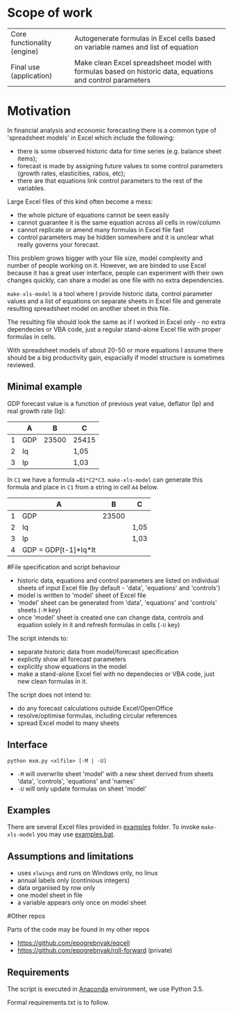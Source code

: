 # Scope of work

|   |   |
|---|-----|
| Core functionality (engine) | Autogenerate formulas in Excel cells based on variable names and list of equation |
| Final use (application) | Make clean Excel spreadsheet model with formulas based on historic data, equations and control parameters |

# Motivation

In financial analysis and economic forecasting there is a common type of 'spreadsheet models' in Excel which include the following:
- there is some observed historic data for time series (e.g. balance sheet items); 
- forecast is made by assigning future values to some control parameters (growth rates, elasticities, ratios, etc);
- there are that equations link control parameters to the rest of the variables. 

Large Excel files of this kind often become a mess: 
- the whole picture of equations cannot be seen easily
- cannot guarantee it is the same equation across all cells in row/column 
- cannot replicate or amend many formulas in Excel file fast
- control parameters may be hidden somewhere and it is unclear what really governs your forecast.

This problem grows bigger with your file size, model complexity and number of people working on it. However, we are binded to use  Excel because it has a great user interface, people can experiment with their own changes quickly, can share a model as one file with no extra dependencies.  

```make-xls-model``` is a tool where I provide historic data, control parameter values and a list of equations on separate sheets 
in Excel file and generate resulting spreadsheet model on another sheet in this file. 

The resulting file should look the same as if I worked in Excel only - no extra dependecies or VBA code, just a regular stand-alone Excel file with proper formulas in cells.

With spreadsheet models of about 20-50 or more equations I assume there should be a big productivity gain, espacially if model structure is sometimes reviewed. 

## Minimal example

GDP forecast value is a function of previous yeat value, deflator (Ip) and real growth rate (Iq):

|   | A   | B     | C     |
|---|-----|-------|-------|
| 1 | GDP | 23500 | 25415 |
| 2 | Iq  |       | 1,05  |
| 3 | Ip  |       | 1,03  |

In ```C1``` we have a formula ```=B1*C2*C3```.  ```make-xls-model``` can generate this formula and place in ```C1``` from a string in cell ```A4``` below.

|   | A   | B     | C     |
|---|-----|-------|-------|
| 1 | GDP | 23500 |       |
| 2 | Iq  |       | 1,05  |
| 3 | Ip  |       | 1,03  |
| 4 | GDP = GDP[t-1]\*Iq\*It  |       |  |



#File specification and script behaviour

- historic data, equations and control parameters are listed on individual sheets of input Excel file (by default - 'data', 'equations' and 'controls')
- model is written to 'model' sheet of Excel file 
- 'model' sheet can be generated from 'data', 'equations' and 'controls' sheets (```-M``` key)
- once 'model' sheet is created one can change data, controls and equation solely in it and refresh formulas in cells (```-U``` key)

The script intends to:
- separate historic data from model/forecast specification 
- explictly show all forecast parameters 
- explicitly show equations in the model  
- make a stand-alone Excel fiel with no dependecies or VBA code, just new clean formulas in it.

The script does not intend to:
- do any forecast calculations outside Excel/OpenOffice
- resolve/optimise formulas, including circular references
- spread Excel model to many sheets

## Interface
```python mxm.py <xlfile> [-M | -U]```    

- ```-M``` will overwrite sheet 'model' with a new sheet derived from sheets 'data', 'controls', 'equations' and 'names'  
- ```-U``` will only update formulas on sheet 'model'   

## Examples 

There are several Excel files provided in [examples](examples) folder. To invoke ```make-xls-model``` you may use [examples.bat](examples/examples.bat). 

## Assumptions and limitations

- uses ```xlwings``` and runs on Windows only, no linux
- annual labels only (continious integers)
- data organised by row only
- one model sheet in file
- a variable appears only once on model sheet

#Other repos

Parts of the code may be found in my other repos
- <https://github.com/epogrebnyak/eqcell>
- <https://github.com/epogrebnyak/roll-forward> (private)



## Requirements

The script is executed in [Anaconda](https://store.continuum.io/cshop/anaconda/) environment, we use Python 3.5.

Formal requirements.txt is to follow.
